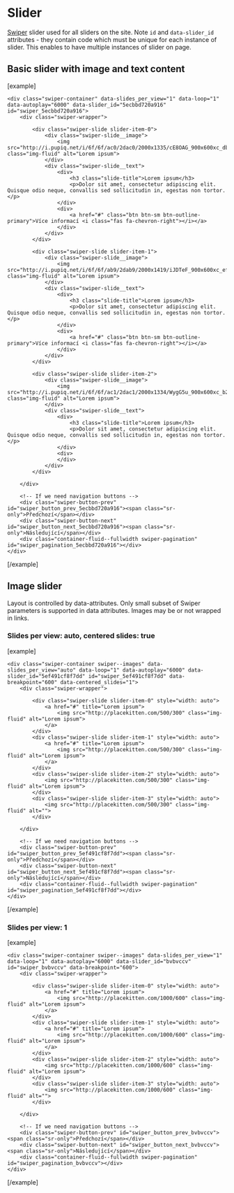 Slider
======

[Swiper](https://swiperjs.com/) slider used for all sliders on the site. Note <code>id</code> and <code>data-slider_id</code> attributes - they contain code which must be unique for each instance of slider. This enables to have multiple instances of slider on page.

## Basic slider with image and text content

[example]
	
<section class="section--slider">

	<div class="swiper-container" data-slides_per_view="1" data-loop="1" data-autoplay="6000" data-slider_id="5ecbbd720a916" id="swiper_5ecbbd720a916">
		<div class="swiper-wrapper">

			<div class="swiper-slide slider-item-0">
				<div class="swiper-slide__image">
					<img src="http://i.pupiq.net/i/6f/6f/ac0/2dac0/2000x1335/cE8OAG_900x600xc_db480678eed2b0d9.jpg" class="img-fluid" alt="Lorem ipsum">
				</div>
				<div class="swiper-slide__text">
					<div>
						<h3 class="slide-title">Lorem ipsum</h3>
						<p>Dolor sit amet, consectetur adipiscing elit. Quisque odio neque, convallis sed sollicitudin in, egestas non tortor.</p>
					</div>
					<div>
						<a href="#" class="btn btn-sm btn-outline-primary">Více informací <i class="fas fa-chevron-right"></i></a>
					</div>
				</div>
			</div>
			
			<div class="swiper-slide slider-item-1">
				<div class="swiper-slide__image">
					<img src="http://i.pupiq.net/i/6f/6f/ab9/2dab9/2000x1419/iJDTeF_900x600xc_ef81597cc19682c7.jpg" class="img-fluid" alt="Lorem ipsum">
				</div>
				<div class="swiper-slide__text">
					<div>
						<h3 class="slide-title">Lorem ipsum</h3>
						<p>Dolor sit amet, consectetur adipiscing elit. Quisque odio neque, convallis sed sollicitudin in, egestas non tortor.</p>
					</div>
					<div>
						<a href="#" class="btn btn-sm btn-outline-primary">Více informací <i class="fas fa-chevron-right"></i></a>
					</div>
				</div>
			</div>
			
			<div class="swiper-slide slider-item-2">
				<div class="swiper-slide__image">
					<img src="http://i.pupiq.net/i/6f/6f/ac1/2dac1/2000x1334/WygG5u_900x600xc_b28ee7797fd29766.jpg" class="img-fluid" alt="Lorem ipsum">
				</div>
				<div class="swiper-slide__text">
					<div>
						<h3 class="slide-title">Lorem ipsum</h3>
						<p>Dolor sit amet, consectetur adipiscing elit. Quisque odio neque, convallis sed sollicitudin in, egestas non tortor.</p>
					</div>
					<div>
					</div>
				</div>
			</div>

		</div>

		<!-- If we need navigation buttons -->
		<div class="swiper-button-prev" id="swiper_button_prev_5ecbbd720a916"><span class="sr-only">Předchozí</span></div>
		<div class="swiper-button-next" id="swiper_button_next_5ecbbd720a916"><span class="sr-only">Následující</span></div>
		<div class="container-fluid--fullwidth swiper-pagination" id="swiper_pagination_5ecbbd720a916"></div>
	</div>
	
</section>

[/example]

## Image slider

Layout is controlled by data-attributes. Only small subset of Swiper parameters is supported in data attributes. Images may be or not wrapped in links.

### Slides per view: auto, centered slides: true

[example]
<section class="section--slider">

	<div class="swiper-container swiper--images" data-slides_per_view="auto" data-loop="1" data-autoplay="6000" data-slider_id="5ef491cf8f7dd" id="swiper_5ef491cf8f7dd" data-breakpoint="600" data-centered_slides="1">
		<div class="swiper-wrapper">

			<div class="swiper-slide slider-item-0" style="width: auto">
				<a href="#" title="Lorem ipsum">
					<img src="http://placekitten.com/500/300" class="img-fluid" alt="Lorem ipsum">
				</a>
			</div>
			<div class="swiper-slide slider-item-1" style="width: auto">
				<a href="#" title="Lorem ipsum">
					<img src="http://placekitten.com/500/300" class="img-fluid" alt="Lorem ipsum">
				</a>
			</div>
			<div class="swiper-slide slider-item-2" style="width: auto">
				<img src="http://placekitten.com/500/300" class="img-fluid" alt="Lorem ipsum">
			</div>
			<div class="swiper-slide slider-item-3" style="width: auto">
				<img src="http://placekitten.com/500/300" class="img-fluid" alt="">
			</div>

		</div>

		<!-- If we need navigation buttons -->
		<div class="swiper-button-prev" id="swiper_button_prev_5ef491cf8f7dd"><span class="sr-only">Předchozí</span></div>
		<div class="swiper-button-next" id="swiper_button_next_5ef491cf8f7dd"><span class="sr-only">Následující</span></div>
		<div class="container-fluid--fullwidth swiper-pagination" id="swiper_pagination_5ef491cf8f7dd"></div>
	</div>
</section>
[/example]

### Slides per view: 1

[example]
<section class="section--slider">

	<div class="swiper-container swiper--images" data-slides_per_view="1" data-loop="1" data-autoplay="6000" data-slider_id="bvbvccv" id="swiper_bvbvccv" data-breakpoint="600">
		<div class="swiper-wrapper">

			<div class="swiper-slide slider-item-0" style="width: auto">
				<a href="#" title="Lorem ipsum">
					<img src="http://placekitten.com/1000/600" class="img-fluid" alt="Lorem ipsum">
				</a>
			</div>
			<div class="swiper-slide slider-item-1" style="width: auto">
				<a href="#" title="Lorem ipsum">
					<img src="http://placekitten.com/1000/600" class="img-fluid" alt="Lorem ipsum">
				</a>
			</div>
			<div class="swiper-slide slider-item-2" style="width: auto">
				<img src="http://placekitten.com/1000/600" class="img-fluid" alt="Lorem ipsum">
			</div>
			<div class="swiper-slide slider-item-3" style="width: auto">
				<img src="http://placekitten.com/1000/600" class="img-fluid" alt="">
			</div>

		</div>

		<!-- If we need navigation buttons -->
		<div class="swiper-button-prev" id="swiper_button_prev_bvbvccv"><span class="sr-only">Předchozí</span></div>
		<div class="swiper-button-next" id="swiper_button_next_bvbvccv"><span class="sr-only">Následující</span></div>
		<div class="container-fluid--fullwidth swiper-pagination" id="swiper_pagination_bvbvccv"></div>
	</div>
</section>
[/example]